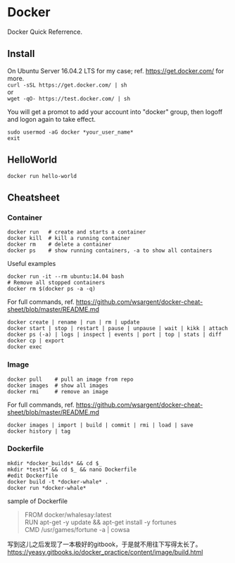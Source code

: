 # Docker
Docker Quick Referrence.

## Install 
On Ubuntu Server 16.04.2 LTS for my case; ref. https://get.docker.com/ for more.  
```curl -sSL https://get.docker.com/ | sh```  
or  
```wget -qO- https://test.docker.com/ | sh```    

You will get a promot to add your account into "docker" group, then logoff and logon again to take effect.  
```
sudo usermod -aG docker *your_user_name*
exit
```


## HelloWorld
```docker run hello-world```

## Cheatsheet
### Container
```
docker run   # create and starts a container
docker kill  # kill a running container
docker rm    # delete a container
docker ps    # show running containers, -a to show all containers
```
Useful examples
```
docker run -it --rm ubuntu:14.04 bash
# Remove all stopped containers
docker rm $(docker ps -a -q)
```
For full commands, ref. https://github.com/wsargent/docker-cheat-sheet/blob/master/README.md
```
docker create | rename | run | rm | update
docker start | stop | restart | pause | unpause | wait | kikk | attach
docker ps (-a) | logs | inspect | events | port | top | stats | diff
docker cp | export
docker exec
```

### Image
```
docker pull    # pull an image from repo
docker images  # show all images
docker rmi     # remove an image
```
For full commands, ref. https://github.com/wsargent/docker-cheat-sheet/blob/master/README.md
```
docker images | import | build | commit | rmi | load | save
docker history | tag
```

### Dockerfile
```
mkdir *docker_builds* && cd $_
mkdir *test1* && cd $_ && nano Dockerfile
#edit Dockerfile
docker build -t *docker-whale* .
docker run *docker-whale*
```
sample of Dockerfile
>FROM docker/whalesay:latest  
>RUN apt-get -y update && apt-get install -y fortunes  
>CMD /usr/games/fortune -a | cowsa  


写到这儿之后发现了一本极好的gitbook，于是就不用往下写得太长了。
https://yeasy.gitbooks.io/docker_practice/content/image/build.html
